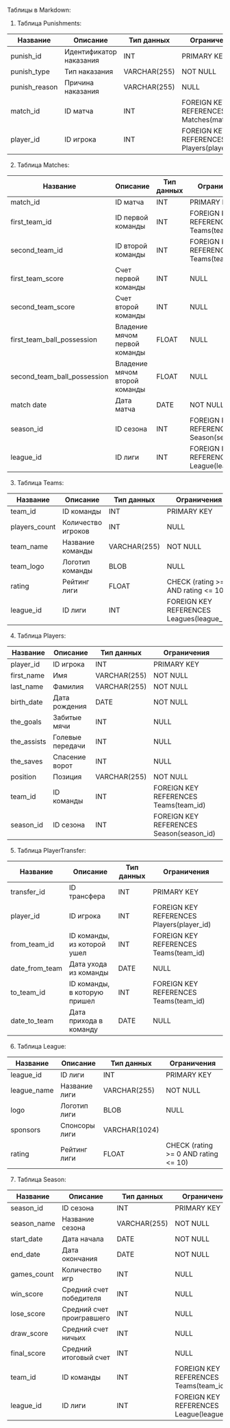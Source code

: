 
Таблицы в Markdown:

1. Таблица Punishments:

| Название | Описание | Тип данных | Ограничения |
|---|---|---|---|
| punish_id | Идентификатор наказания | INT | PRIMARY KEY |
| punish_type | Тип наказания | VARCHAR(255) | NOT NULL |
| punish_reason | Причина наказания | VARCHAR(255) | NULL |
| match_id | ID матча | INT | FOREIGN KEY REFERENCES Matches(match_id) |
| player_id | ID игрока | INT | FOREIGN KEY REFERENCES Players(player_id) |


2. Таблица Matches:

| Название | Описание | Тип данных | Ограничения |
|---|---|---|---|
| match_id | ID матча | INT | PRIMARY KEY |
| first_team_id | ID первой команды | INT | FOREIGN KEY REFERENCES Teams(team_id) |
| second_team_id | ID второй команды | INT | FOREIGN KEY REFERENCES Teams(team_id) |
| first_team_score | Счет первой команды | INT | NULL |
| second_team_score | Счет второй команды | INT | NULL |
| first_team_ball_possession | Владение мячом первой команды | FLOAT | NULL |
| second_team_ball_possession | Владение мячом второй команды | FLOAT | NULL |
| match date | Дата матча | DATE | NOT NULL |
| season_id | ID сезона | INT | FOREIGN KEY REFERENCES Season(season_id) |
| league_id | ID лиги | INT | FOREIGN KEY REFERENCES League(league_id) |


3. Таблица Teams:

| Название | Описание | Тип данных | Ограничения |
|---|---|---|---|
| team_id | ID команды | INT | PRIMARY KEY |
| players_count | Количество игроков | INT | NULL |
| team_name | Название команды | VARCHAR(255) | NOT NULL |
| team_logo | Логотип команды | BLOB | NULL |
| rating       | Рейтинг лиги   | FLOAT      | CHECK (rating >= 0 AND rating <= 10) |
| league_id | ID лиги | INT | FOREIGN KEY REFERENCES Leagues(league_id) 


4. Таблица  Players:

| Название | Описание | Тип данных | Ограничения |
|---|---|---|---|
| player_id | ID игрока | INT | PRIMARY KEY |
| first_name | Имя | VARCHAR(255) | NOT NULL |
| last_name| Фамилия | VARCHAR(255) | NOT NULL |
| birth_date | Дата рождения | DATE | NOT NULL |
| the_goals | Забитые мячи   | INT | NULL |
| the_assists | Голевые передачи | INT | NULL |
| the_saves | Cпасение ворот | INT | NULL |
| position | Позиция | VARCHAR(255) | NOT NULL |
| team_id | ID команды | INT | FOREIGN KEY REFERENCES Teams(team_id) |
| season_id | ID сезона | INT | FOREIGN KEY REFERENCES Season(season_id) |


5. Таблица PlayerTransfer:

| Название | Описание | Тип данных | Ограничения |
|---|---|---|---|
| transfer_id | ID трансфера | INT | PRIMARY KEY |
| player_id | ID игрока | INT | FOREIGN KEY REFERENCES Players(player_id) |
| from_team_id | ID команды, из которой ушел | INT | FOREIGN KEY REFERENCES Teams(team_id) |
| date_from_team | Дата ухода из команды | DATE | NULL |
| to_team_id | ID команды, в которую пришел | INT | FOREIGN KEY REFERENCES Teams(team_id) |
| date_to_team | Дата прихода в команду | DATE | NULL |


6. Таблица League:

| Название     | Описание       | Тип данных  | Ограничения  |
|--------------|----------------|------------|--------------|
| league_id    | ID лиги        | INT        | PRIMARY KEY  |
| league_name  | Название лиги  | VARCHAR(255) | NOT NULL  |
| logo         | Логотип лиги   | BLOB       | NULL         |
| sponsors     | Спонсоры лиги  | VARCHAR(1024) |              |
| rating       | Рейтинг лиги   | FLOAT      | CHECK (rating >= 0 AND rating <= 10) |



7.  Таблица Season:


| Название | Описание | Тип данных | Ограничения |
|---|---|---|---|
| season_id | ID сезона | INT | PRIMARY KEY |
| season_name | Название сезона | VARCHAR(255) | NOT NULL |
| start_date | Дата начала | DATE | NOT NULL |
| end_date | Дата окончания | DATE | NOT NULL |
| games_count | Количество игр | INT | NULL |
| win_score | Средний счет победителя | INT | NULL |
| lose_score | Средний счет проигравшего | INT | NULL |
| draw_score | Средний счет ничьих | INT | NULL |
| final_score | Средний итоговый счет | INT | NULL |
| team_id | ID команды | INT | FOREIGN KEY REFERENCES Teams(team_id) |
| league_id | ID лиги | INT | FOREIGN KEY REFERENCES League(league_id) |